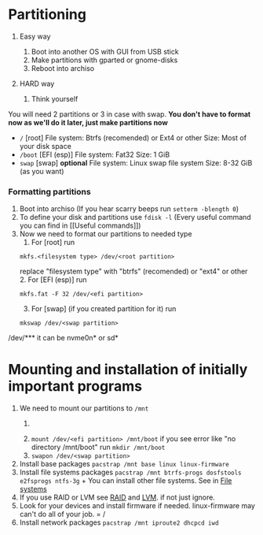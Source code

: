 # Partitioning
1. Easy way
	1. Boot into another OS with GUI from USB stick
	2. Make partitions with gparted or gnome-disks
	3. Reboot into archiso

1. HARD way
	1. Think yourself

You will need 2 partitions or 3 in case with swap. 
**You don't have to format now as we'll do it later, just make partitions now**
- `/` [root]
File system: Btrfs (recomended) or Ext4 or other
Size: Most of your disk space
- `/boot` [EFI (esp)]
File system: Fat32
Size: 1 GiB
- `swap` [swap] **optional**
File system: Linux swap file system
Size: 8-32 GiB (as you want)

### Formatting partitions
1. Boot into archiso (If you hear scarry beeps run `setterm -blength 0`)
2. To define your disk and partitions use `fdisk -l` (Every useful command you can find in [[Useful commands]])
3. Now we need to format our partitions to needed type
	1. For [root] run
	```
	mkfs.<filesystem type> /dev/<root partition>
	```
	replace "filesystem type" with "btrfs" (recomended) or "ext4" or other
	2. For [EFI (esp)] run
	```
	mkfs.fat -F 32 /dev/<efi partition>
	```
	3. For [swap] (if you created partition for it) run
	```
	mkswap /dev/<swap partition>
	```

/dev/*** it can be nvme0n* or sd*
# Mounting and installation of initially important programs
1. We need to mount our partitions to `/mnt`
	1. ```mount /dev/<root partition> /mnt

	3. `mount /dev/<efi partition> /mnt/boot`
	if you see error like "no directory /mnt/boot"
	run `mkdir /mnt/boot`
	3. `swapon /dev/<swap partition>`
2. Install base packages
`pacstrap /mnt base linux linux-firmware`
3. Install file systems packages
`pacstrap /mnt btrfs-progs dosfstools e2fsprogs ntfs-3g` + You can install other file systems. See in [File systems](https://wiki.archlinux.org/title/File_systems)
4. If you use RAID or LVM see [RAID](https://wiki.archlinux.org/title/RAID) and [LVM](https://wiki.archlinux.org/title/LVM). if not just ignore.
5. Look for your devices and install firmware if needed. linux-firmware may can't do all of your job. = /
6. Install network packages
`pacstrap /mnt iproute2 dhcpcd iwd`